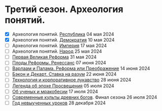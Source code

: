 # Третий сезон. Археология понятий.

- [x] Археология понятий. [Республика](republic.md) 04 мая 2024
- [x] Археология понятий. [Демократия](democracy.md) 10 мая 2024
- [ ] Археология понятий. [Империя](imperia.md) 17 мая 2024
- [ ] Археология понятий. [Народ](people.md) 25 мая 2024
- [ ] [Первая Великая Реформа](reforma.md) 31 мая 2024
- [ ] [Плоды Реформы. Ренессанс](renaissance.md) 07 июня 2024
- [ ] [Варлаам и Палама. Реформа или Преображение](varlaam.md) 14 июня 2024
- [ ] [Бэкон и Декарт. Ставка на разум](bacon.md) 22 июня 2024
- [ ] [Технология и корпоративное лукавство](mendacium.md) 28 июня 2024
- [ ] [Легенда об эпохе Просвещения](enlightenment.md) 05 июля 2024
- [ ] [Об ученых и мракобесии](obscurantism.md) 17 июля 2024
- [ ] [Современные культы древних богов](final3.md). Финал сезона 26 июля 2024
- [ ] [Год невыученных уроков](year2024.md) 28 декабря 2024

